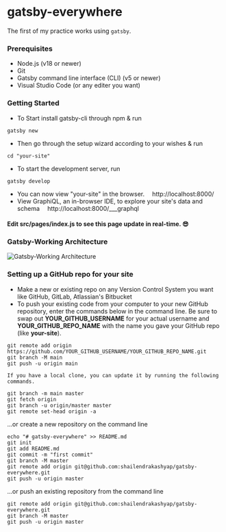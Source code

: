 # gatsby-everywhere
The first of my practice works using `gatsby`.

### Prerequisites
-    Node.js (v18 or newer)
-    Git
-    Gatsby command line interface (CLI) (v5 or newer)
-    Visual Studio Code (or any editer you want)

### Getting Started

- To Start install gatsby-cli through npm & run
```shell
gatsby new
```
- Then go through the setup wizard according to your wishes & run
```shell
cd "your-site"
```
- To start the development server, run
```shell
gatsby develop
```

- You can now view "your-site" in the browser.
⠀
  http://localhost:8000/
⠀
- View GraphiQL, an in-browser IDE, to explore your site's data and
schema
⠀
  http://localhost:8000/___graphql

#### Edit src/pages/index.js to see this page update in real-time. 😎

### Gatsby-Working Architecture

![Gatsby-Working Architecture](https://www.gatsbyjs.com/static/0fd27b745c1de708f034eaf97c4416e0/d61c2/deployment-workflow.png)


### Setting up a GitHub repo for your site

- Make a new or existing repo on any Version Control System you want like GitHub, GitLab, Atlassian's Bitbucket
- To push your existing code from your computer to your new GitHub repository, enter the commands below in the command line. Be sure to swap out **YOUR_GITHUB_USERNAME** for your actual username and **YOUR_GITHUB_REPO_NAME** with the name you gave your GitHub repo (like **your-site**).

```shell
git remote add origin https://github.com/YOUR_GITHUB_USERNAME/YOUR_GITHUB_REPO_NAME.git
git branch -M main
git push -u origin main
```

    If you have a local clone, you can update it by running the following commands.
```shell
git branch -m main master
git fetch origin
git branch -u origin/master master
git remote set-head origin -a
```

…or create a new repository on the command line

```shell
echo "# gatsby-everywhere" >> README.md
git init
git add README.md
git commit -m "first commit"
git branch -M master
git remote add origin git@github.com:shailendrakashyap/gatsby-everywhere.git
git push -u origin master
```

…or push an existing repository from the command line

```shell
git remote add origin git@github.com:shailendrakashyap/gatsby-everywhere.git
git branch -M master
git push -u origin master
```
